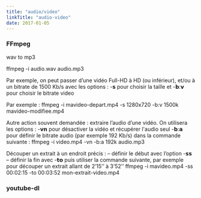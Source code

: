 ```yaml
---
title: "audio/video"
linkTitle: "audio-video"
date: 2017-01-05
---
```


### FFmpeg


wav to mp3


ffmpeg -i audio.wav audio.mp3



Par exemple, on peut passer d’une vidéo Full-HD à HD (ou inférieur), et/ou à un bitrate de 1500 Kb/s avec les options :
-𝘀 pour choisir la taille
et
-𝗯:𝘃 pour choisir le bitrate video

Par exemple :
ffmpeg -i mavideo-depart.mp4 -s 1280x720 -b:v 1500k mavideo-modifiee.mp4



Autre action souvent demandée : extraire l’audio d’une vidéo.
On utilisera les options :
-𝘃𝗻 pour désactiver la vidéo et récupérer l'audio seul
-𝗯:𝗮 pour définir le bitrate audio (par exemple 192 Kb/s)
dans la commande suivante :
ffmpeg -i video.mp4 -vn -b:a 192k audio.mp3




Découper un extrait à un endroit précis :
– définir le début avec l’option -𝘀𝘀
– définir la fin avec -𝘁𝗼
puis utiliser la commande suivante, par exemple pour découper un extrait allant de 2’15’’ à 3’52’’
ffmpeg -i mavideo.mp4 -ss 00:02:15 -to 00:03:52 mon-extrait-video.mp4



### youtube-dl
